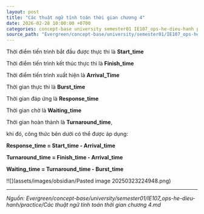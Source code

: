 ```yaml
---
layout: post
title: "Các thuật ngữ tính toán thời gian chương 4"
date: 2026-02-28 10:00:00 +0700
categories: concept-base university semester01 IE107_ops-he-dieu-hanh practice
source_path: "Evergreen/concept-base/university/semester01/IE107_ops-he-dieu-hanh/practice/Các thuật ngữ tính toán thời gian chương 4.md"
---
```

Thời điểm tiến trình bắt đầu được thực thi là **Start_time**

Thời điểm tiến trình kết thúc thực thi là **Finish_time**

Thời điểm tiến trình xuất hiện là **Arrival_Time**

Thời gian thực thi là **Burst_time**

Thời gian đáp ứng là **Response_time**

Thời gian chờ là **Waiting_time**

Thời gian hoàn thành là **Turnaround_time**,

khi đó, công thức bên dưới có thể được áp dụng:

**Response_time = Start_time - Arrival_time**

**Turnaround_time = Finish_time - Arrival_time**

**Waiting_time = Turnaround_time - Burst_time**






!![](assets/images/obsidian/Pasted image 20250323224948.png)

---
*Nguồn: Evergreen/concept-base/university/semester01/IE107_ops-he-dieu-hanh/practice/Các thuật ngữ tính toán thời gian chương 4.md*